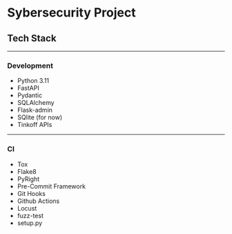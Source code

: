 # Sybersecurity Project

## Tech Stack

---

### Development

- Python 3.11
- FastAPI
- Pydantic
- SQLAlchemy
- Flask-admin
- SQlite (for now)
- Tinkoff APIs

---

### CI

- Tox
- Flake8
- PyRight
- Pre-Commit Framework
- Git Hooks
- Github Actions
- Locust
- fuzz-test
- setup.py
